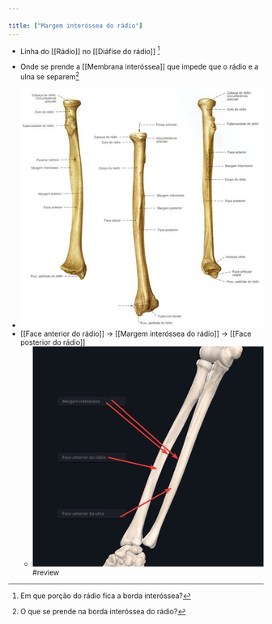 ```yaml
---

title: ["Margem interóssea do rádio"]
---
```

+ Linha do [[Rádio]] no [[Diáfise do rádio]] [^292133]

[^292133]: Em que porção do rádio fica a borda interóssea?

+ Onde se prende a [[Membrana interóssea]] que impede que o rádio e a ulna se separem[^356836]

[^356836]: O que se prende na borda interóssea do rádio?

+ ![Pasted image 20210412160904.png](Pasted%20image%2020210412160904.png)
+ [[Face anterior do rádio]] -> [[Margem interóssea do rádio]] -> [[Face posterior do rádio]]
	+ ![Pasted image 20210413112458.png](Pasted%20image%2020210413112458.png)#review 
